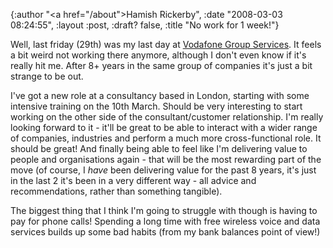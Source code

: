 {:author "<a href=\"/about\">Hamish Rickerby</a>", :date "2008-03-03 08:24:55", :layout :post, :draft? false, :title "No work for 1 week!"}

Well, last friday (29th) was my last day at <a href="http://www.vodafone.com/">Vodafone Group Services</a>.  It feels a bit weird not working there anymore, although I don't even know if it's really hit me.  After 8+ years in the same group of companies it's just a bit strange to be out. 

I've got a new role at a consultancy based in London, starting with some intensive training on the 10th March.  Should be very interesting to start working on the other side of the consultant/customer relationship.  I'm really looking forward to it - it'll be great to be able to interact with a wider range of companies, industries and perform a much more cross-functional role.  It should be great!  And finally being able to feel like I'm delivering value to people and organisations again - that will be the most rewarding part of the move (of course, I <em>have</em> been delivering value for the past 8 years, it's just in the last 2 it's been in a very different way - all advice and recommendations, rather than something tangible).

The biggest thing that I think I'm going to struggle with though is having to pay for phone calls!  Spending a long time with free wireless voice and data services builds up some bad habits (from my bank balances point of view!)
